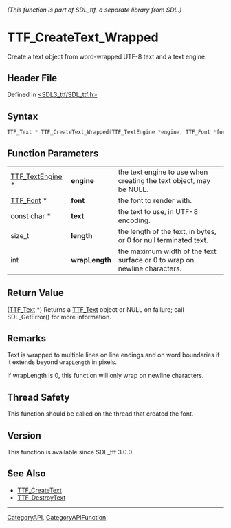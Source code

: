 ###### (This function is part of SDL_ttf, a separate library from SDL.)
# TTF_CreateText_Wrapped

Create a text object from word-wrapped UTF-8 text and a text engine.

## Header File

Defined in [<SDL3_ttf/SDL_ttf.h>](https://github.com/libsdl-org/SDL_ttf/blob/main/include/SDL3_ttf/SDL_ttf.h)

## Syntax

```c
TTF_Text * TTF_CreateText_Wrapped(TTF_TextEngine *engine, TTF_Font *font, const char *text, size_t length, int wrapLength);
```

## Function Parameters

|                                    |                |                                                                           |
| ---------------------------------- | -------------- | ------------------------------------------------------------------------- |
| [TTF_TextEngine](TTF_TextEngine) * | **engine**     | the text engine to use when creating the text object, may be NULL.        |
| [TTF_Font](TTF_Font) *             | **font**       | the font to render with.                                                  |
| const char *                       | **text**       | the text to use, in UTF-8 encoding.                                       |
| size_t                             | **length**     | the length of the text, in bytes, or 0 for null terminated text.          |
| int                                | **wrapLength** | the maximum width of the text surface or 0 to wrap on newline characters. |

## Return Value

([TTF_Text](TTF_Text) *) Returns a [TTF_Text](TTF_Text) object or NULL on
failure; call SDL_GetError() for more information.

## Remarks

Text is wrapped to multiple lines on line endings and on word boundaries if
it extends beyond `wrapLength` in pixels.

If wrapLength is 0, this function will only wrap on newline characters.

## Thread Safety

This function should be called on the thread that created the font.

## Version

This function is available since SDL_ttf 3.0.0.

## See Also

- [TTF_CreateText](TTF_CreateText)
- [TTF_DestroyText](TTF_DestroyText)

----
[CategoryAPI](CategoryAPI), [CategoryAPIFunction](CategoryAPIFunction)

